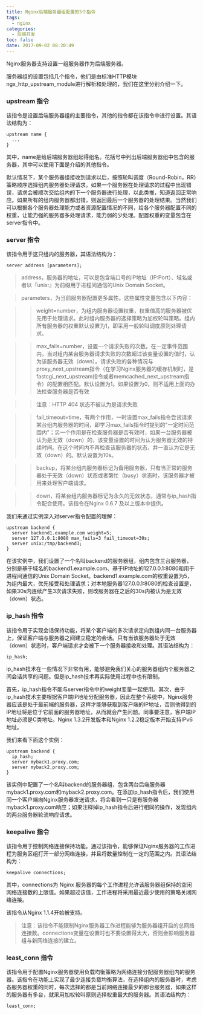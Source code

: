 ```yaml
---
title: Nginx后端服务器组配置的5个指令
tags:
  - nginx
categories:
  - 后端开发
toc: false
date: 2017-09-02 08:20:49
---
```


Nginx服务器支持设置一组服务器作为后端服务器。

服务器组的设置包括几个指令，他们是由标准HTTP模块ngx_http_upstream_module进行解析和处理的，我们在这里分别介绍一下。

<!-- more -->

### upstream 指令

该指令是设置后端服务器组的主要指令，其他的指令都在该指令中进行设置。其语法结构为：

```
upstream name {
  ...
}
```

其中，name是给后端服务器组起得组名。花括号中列出后端服务器组中包含的服务器，其中可以使用下面是介绍的其他指令。

默认情况下，某个服务器组接收到请求以后，按照轮叫调度（Round-Robin，RR）策略顺序选择组内服务器处理请求。如果一个服务器在处理请求的过程中出现错误，请求会被顺次交给组内的下一个服务器进行处理，以此类推，知道返回正常响应。如果所有的组内服务器都出错，则返回最后一个服务器的处理结果。当然我们可以根据各个服务器处理能力或者资源配置情况的不同，给各个服务器配置不同的权重，让能力强的服务器多处理请求，能力弱的少处理。配置权重的变量包含在server指令中。

### server 指令

该指令用于这只组内的服务器，其语法结构为：

 ```
 server address [parameters];
 ```

 > address，服务器的地址，可以是包含端口号的IP地址（IP:Port）、域名或者以『unix:』为前缀用于进程间通信的Unix Domain Socket。

 > parameters，为当前服务器配置更多属性。这些属性变量包含以下内容：

 >> weight=number，为组内服务器设置权重，权重值高的服务器被优先用于处理请求。此时组内服务器的选择策略为加权轮叫策略。组内所有服务器的权重默认设置为1，即采用一般轮叫调度原则处理请求。

 >> max_fails=number，设置一个请求失败的次数。在一定事件范围内，当对组内某台服务器请求失败的次数超过该变量设置的值时，认为该服务器无效（down）。请求失败的各种情况与proxy_next_upstream指令（在学习Nginx服务器的缓存机制时，是fastcgi_next_upstream指令或者memcached_next_upstream指令）的配置相匹配。默认设置为1。如果设置为0，则不适用上面的办法检查服务器是否有效

 >> 注意：HTTP 404 状态不被认为是请求失败

 >> fail_timeout=time，有两个作用，一时设置max_fails指令尝试请求某台组内服务器的时间，即学习max_fails指令时提到的"一定时间范围内"；另一个作用是在检查服务器是否有效时，如果一台服务器被认为是无效（down）的，该变量设置的时间为认为服务器无效的持续时间。在这个时间内不再检查该服务器的状态，并一直认为它是无效（down）的。默认设置为10s。

 >> backup，将某台组内服务器标记为备用服务器，只有当正常的服务器处于无效（down）状态或者繁忙（busy）状态时，该服务器才被用来处理客户端请求。

 >> down，将某台组内服务器标记为永久的无效状态，通常与ip_hash指令配合使用。该指令在Nginx 0.6.7 及以上版本中提供。

 我们来通过实例深入对server指令配置的理解：

```
upstream backend {
  server backend1.example.com weight=5;
  server 127.0.0.1:8080 max_fails=3 fail_timeout=30s;
  server unix:/tmp/backend3;
}
```

在该实例中，我们设置了一个名叫backend的服务器组，组内包含三台服务器，分别是基于域名的backend1.example.com、基于IP地址的127.0.0.1:8080和用于进程间通信的Unix Domain Socket。backend1.example.com的权重设置为5，为组内最大，优先接受和处理请求；对本地服务器127.0.0.1:8080的检查设置是，如果30s内连续产生3次请求失败，则改服务器在之后的30s内被认为是无效（down）状态。  

### ip_hash 指令

该指令用于实现会话保持功能，将某个客户端的多次请求定向到组内同一台服务器上，保证客户端与服务器之间建立稳定的会话。只有当该服务器处于无效（down）状态时，客户端请求才会被下一个服务器接收和处理。其语法结构为：
```
ip_hash;
```

ip_hash技术在一些情况下非常有用，能够避免我们关心的服务器组内个服务器之间会话共享的问题。但是ip_hash技术再实际使用过程中也有限制。

首先，ip_hash指令不能与server指令中的weight变量一起使用。其次，由于ip_hash技术主要根据客户端IP地址分配服务器，因此在整个系统中，Nginx服务器应该是处于最前端的服务器，这样才能够获取到客户端的IP地址，否则他得到的IP地址将是位于它前面的服务器地址，从而就会产生问题。同事要注意，客户端IP地址必须是C类地址。Nginx 1.3.2开发版本和Nginx 1.2.2稳定版本开始支持IPv6地址。

我们来看下面这个实例：

```
upstream backend {
  ip_hash;
  server myback1.proxy.com;
  server myback2.proxy.com;
}
```

该实例中配置了一个名叫backend的服务器组，包含两台后端服务器myback1.proxy.com和myback2.proxy.com。在添加ip_hash指令后，我们使用同一个客户端向Nginx服务器发送请求，将会看到一只是有服务器myback1.proxy.com响应；如果注释掉ip_hash指令后进行相同的操作，发现组内的两台服务器轮流响应请求。

### keepalive 指令

该指令用于控制网络连接保持功能。通过该指令，能够保证Nginx服务器的工作进程为服务区组打开一部分网络连接，并且将数量控制在一定的范围之内。其语法结构为：
```
keepalive connections;
```

其中，connections为 Nginx 服务器的每个工作进程允许该服务器组保持的空闲网络连接数的上限值。如果超过该值，工作进程将采用最近最少使用的策略关闭网络连接。

该指令从Nginx 1.1.4开始被支持。

> 注意：该指令不能限制Nginx服务器工作进程能够为服务器组开启的总网络连接数。connections变量在设置时也不要设置得太大，否则会影响服务器组与新网络连接的建立。

### least_conn 指令

该指令用于配置Nginx服务器使用负载均衡策略为网络连接分配服务器组内的服务器。该指令在功能上实现了最少连接负载均衡算法，在选择组内的服务器时，考虑各服务器权重的同时，每次选择的都是当前网络连接最少的那台服务器，如果这样的服务器有多台，就采用加权轮叫原则选择权重最大的服务器。其语法结构为：
```
least_conn;
```
